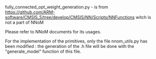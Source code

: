 fully_connected_opt_weight_generation.py - is from https://github.com/ARM-software/CMSIS_5/tree/develop/CMSIS/NN/Scripts/NNFunctions witch is not a part of NNoM

Please refer to NNoM documents for its usages.

For the implementation of the primitives, only the file nnom_utils.py has been modified : the generation of the .h file will be done with the "generate_model" function of this file.

